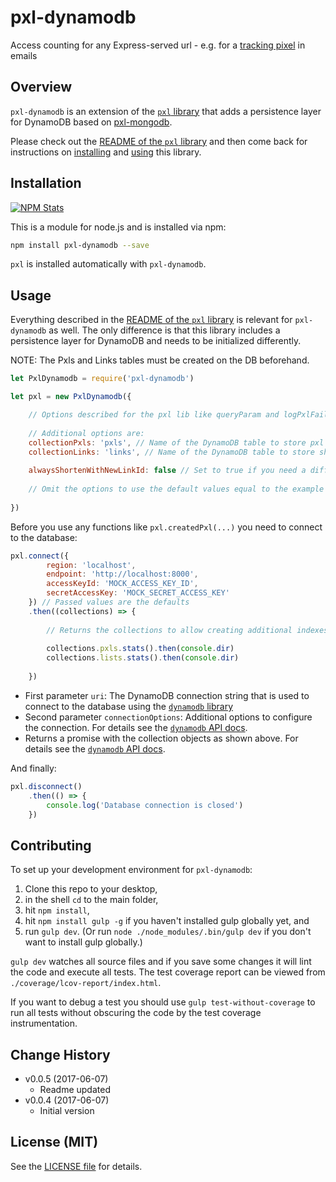 # pxl-dynamodb

Access counting for any Express-served url - e.g. for a [tracking pixel](https://en.wikipedia.org/wiki/Web_beacon) in emails

## Overview

`pxl-dynamodb` is an extension of the [`pxl` library](https://github.com/analog-nico/pxl) that adds a persistence layer for DynamoDB based on [pxl-mongodb](https://github.com/analog-nico/pxl-mongodb).

Please check out the [README of the `pxl` library](https://github.com/analog-nico/pxl#readme) and then come back for instructions on [installing](#installation) and [using](#usage) this library.

## Installation

[![NPM Stats](https://nodei.co/npm/pxl-dynamodb.png?downloads=true)](https://npmjs.org/package/pxl-dynamodb)

This is a module for node.js and is installed via npm:

``` bash
npm install pxl-dynamodb --save
```

`pxl` is installed automatically with `pxl-dynamodb`.

## Usage

Everything described in the [README of the `pxl` library](https://github.com/analog-nico/pxl#readme) is relevant for `pxl-dynamodb` as well. The only difference is that this library includes a persistence layer for DynamoDB and needs to be initialized differently.

NOTE: The Pxls and Links tables must be created on the DB beforehand.

``` js
let PxlDynamodb = require('pxl-dynamodb')

let pxl = new PxlDynamodb({

    // Options described for the pxl lib like queryParam and logPxlFailed can be passed here as well
    
    // Additional options are:
    collectionPxls: 'pxls', // Name of the DynamoDB table to store pxl documents for access tracking
    collectionLinks: 'links', // Name of the DynamoDB table to store shortened links
    
    alwaysShortenWithNewLinkId: false // Set to true if you need a different linkId each time you shorten a link - even if the link was shortened before
    
    // Omit the options to use the default values equal to the example values above
    
})
```

Before you use any functions like `pxl.createdPxl(...)` you need to connect to the database:

``` js
pxl.connect({
        region: 'localhost',
        endpoint: 'http://localhost:8000',
        accessKeyId: 'MOCK_ACCESS_KEY_ID',
        secretAccessKey: 'MOCK_SECRET_ACCESS_KEY'
    }) // Passed values are the defaults
    .then((collections) => {
        
        // Returns the collections to allow creating additional indexes etc.
        
        collections.pxls.stats().then(console.dir)
        collections.lists.stats().then(console.dir)
        
    })
```

- First parameter `uri`: The DynamoDB connection string that is used to connect to the database using the [`dynamodb` library](https://www.npmjs.com/package/dynamodb)
- Second parameter `connectionOptions`: Additional options to configure the connection. For details see the [`dynamodb` API docs](http://dynamodb.github.io/node-dynamodb-native/2.2/api/MongoClient.html#.connect).
- Returns a promise with the collection objects as shown above. For details see the [`dynamodb` API docs](http://dynamodb.github.io/node-dynamodb-native/2.2/api/Collection.html).

And finally:

``` js
pxl.disconnect()
    .then(() => {
        console.log('Database connection is closed')
    })
```

## Contributing

To set up your development environment for `pxl-dynamodb`:

1. Clone this repo to your desktop,
2. in the shell `cd` to the main folder,
3. hit `npm install`,
4. hit `npm install gulp -g` if you haven't installed gulp globally yet, and
5. run `gulp dev`. (Or run `node ./node_modules/.bin/gulp dev` if you don't want to install gulp globally.)

`gulp dev` watches all source files and if you save some changes it will lint the code and execute all tests. The test coverage report can be viewed from `./coverage/lcov-report/index.html`.

If you want to debug a test you should use `gulp test-without-coverage` to run all tests without obscuring the code by the test coverage instrumentation.

## Change History

- v0.0.5 (2017-06-07)
    - Readme updated
- v0.0.4 (2017-06-07)
    - Initial version

## License (MIT)

See the [LICENSE file](LICENSE) for details.
